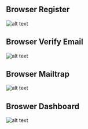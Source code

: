 ## Browser Register
![alt text](image-22.png)
## Browser Verify Email
![alt text](image-19.png)
## Browser Mailtrap
![alt text](image-20.png)
## Broswer Dashboard
![alt text](image-21.png)